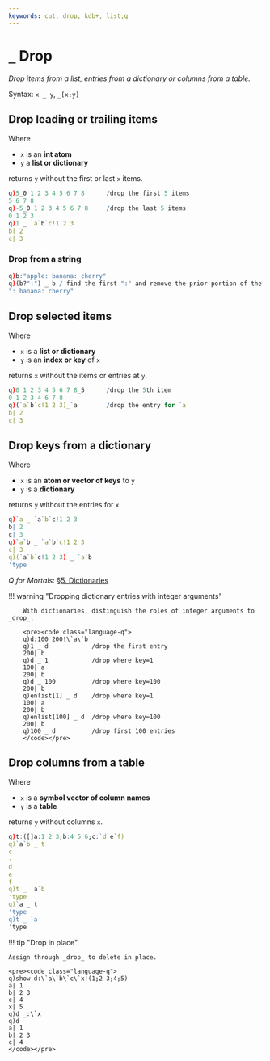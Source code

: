 ```yaml
---
keywords: cut, drop, kdb+, list,q
---
```


# `_` Drop



_Drop items from a list, entries from a dictionary or columns from a table._

Syntax: `x _ y`, `_[x;y]`


## Drop leading or trailing items 

Where

-   `x` is an **int atom**
-   `y` a **list or dictionary**

returns `y` without the first or last `x` items.

```q
q)5_0 1 2 3 4 5 6 7 8      /drop the first 5 items
5 6 7 8
q)-5_0 1 2 3 4 5 6 7 8     /drop the last 5 items
0 1 2 3
q)1 _ `a`b`c!1 2 3
b| 2
c| 3
```


### Drop from a string

```q
q)b:"apple: banana: cherry"
q)(b?":") _ b / find the first ":" and remove the prior portion of the sentence
": banana: cherry"
```


## Drop selected items

Where

-   `x` is a **list or dictionary**
-   `y` is an **index or key** of `x`

returns `x` without the items or entries at `y`.

```q
q)0 1 2 3 4 5 6 7 8_5      /drop the 5th item
0 1 2 3 4 6 7 8
q)(`a`b`c!1 2 3)_`a        /drop the entry for `a
b| 2
c| 3
```


## Drop keys from a dictionary

Where

-   `x` is an **atom or vector of keys** to `y`
-   `y` is a **dictionary**

returns `y` without the entries for `x`. 

```q
q)`a _ `a`b`c!1 2 3
b| 2
c| 3
q)`a`b _ `a`b`c!1 2 3
c| 3
q)(`a`b`c!1 2 3) _ `a`b
'type
```

<i class="far fa-hand-point-right"></i> 
_Q for Mortals_: [§5. Dictionaries](/q4m3/5_Dictionaries/#522-extracting-a-sub-dictionary)

!!! warning "Dropping dictionary entries with integer arguments"

        With dictionaries, distinguish the roles of integer arguments to _drop_.

        <pre><code class="language-q">
        q)d:100 200!\`a\`b
        q)1 _ d            /drop the first entry
        200| b
        q)d _ 1            /drop where key=1
        100| a
        200| b
        q)d _ 100          /drop where key=100
        200| b
        q)enlist[1] _ d    /drop where key=1
        100| a
        200| b
        q)enlist[100] _ d  /drop where key=100
        200| b
        q)100 _ d          /drop first 100 entries
        </code></pre>


## Drop columns from a table

Where

-   `x` is a **symbol vector of column names** 
-   `y` is a **table**

returns `y` without columns `x`.

```q
q)t:([]a:1 2 3;b:4 5 6;c:`d`e`f)
q)`a`b _ t
c
-
d
e
f
q)t _ `a`b
'type
q)`a _ t
'type
q)t _ `a
'type
```

!!! tip "Drop in place"

    Assign through _drop_ to delete in place. 

    <pre><code class="language-q">
    q)show d:\`a\`b\`c\`x!(1;2 3;4;5)
    a| 1
    b| 2 3
    c| 4
    x| 5
    q)d _:\`x
    q)d
    a| 1
    b| 2 3
    c| 4
    </code></pre>


